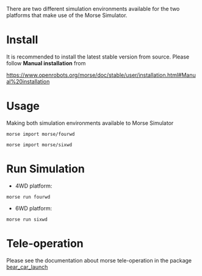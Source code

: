 
There are two different simulation environments available for the two platforms that make use of the Morse Simulator.

# Install

It is recommended to install the latest stable version from source. Please follow **Manual installation** from

https://www.openrobots.org/morse/doc/stable/user/installation.html#Manual%20installation

# Usage

Making both simulation environments available to Morse Simulator

`morse import morse/fourwd`

`morse import morse/sixwd`

# Run Simulation

* 4WD platform:

`morse run fourwd`

* 6WD platform:

`morse run sixwd`

# Tele-operation

Please see the documentation about morse tele-operation in the package [bear_car_launch](../src/bear_car_launch/README.md)